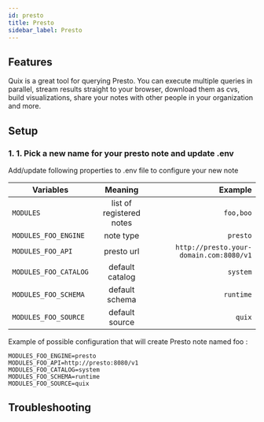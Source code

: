 ```yaml
---
id: presto
title: Presto
sidebar_label: Presto
---
```

## Features
Quix is a great tool for querying Presto. You can execute multiple queries in parallel, 
stream results straight to your browser, download them as cvs, build visualizations, 
share your notes with other people in your organization and more.

## Setup

### 1. 1. Pick a new name for your presto note and update .env

Add/update following properties to .env file to configure your new note    

| Variables        | Meaning           | Example  |
| ------------- |:-------------:| -----:|
| `MODULES`      | list of registered notes | `foo,boo` |
| `MODULES_FOO_ENGINE`      | note type | `presto` |
| `MODULES_FOO_API` | presto url      |   `http://presto.your-domain.com:8080/v1` |
| `MODULES_FOO_CATALOG` | default catalog      |   `system` |
| `MODULES_FOO_SCHEMA` | default schema      |   `runtime` |
| `MODULES_FOO_SOURCE` | default source      |   `quix` |

Example of possible configuration that will create Presto note named foo : 
```properties
MODULES_FOO_ENGINE=presto
MODULES_FOO_API=http://presto:8080/v1
MODULES_FOO_CATALOG=system
MODULES_FOO_SCHEMA=runtime
MODULES_FOO_SOURCE=quix
```

## Troubleshooting